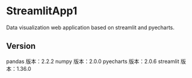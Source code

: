 # StreamlitApp1

Data visualization web application based on streamlit and pyecharts.

## Version

pandas 版本：2.2.2
numpy 版本：2.0.0
pyecharts 版本：2.0.6
streamlit 版本：1.36.0
